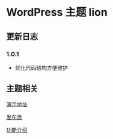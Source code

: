 # WordPress 主题 lion


## 更新日志
### 1.0.1
+ 优化代码结构方便维护

## 主题相关
[演示地址](http://preview.fatesinger.com/?theme=Lion)

[发布页](http://fatesinger.com/76846)

[功能介绍](http://wpista.com/themes/lion.html)